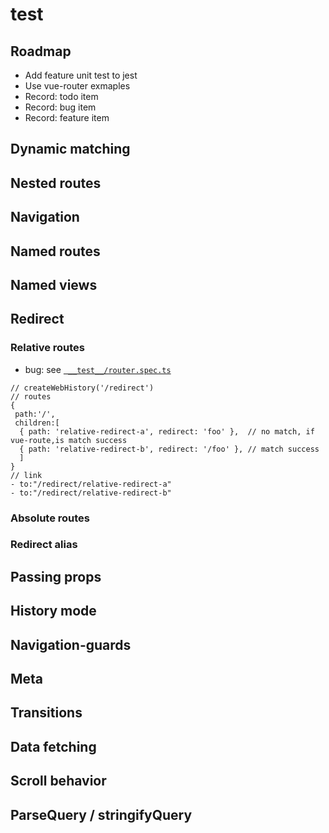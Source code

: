 # test 

## Roadmap

- Add feature unit test to jest
- Use vue-router exmaples
- Record: todo item
- Record: bug item
- Record: feature item

## Dynamic matching

## Nested routes

## Navigation

## Named routes

## Named views

## Redirect

### Relative routes
- bug: see [` __test__/router.spec.ts` ](https://github.com/veaba/vue-router-next/blob/test/__test__/router.spec.ts#L238-300)
```text
// createWebHistory('/redirect')
// routes
{
 path:'/',
 children:[
  { path: 'relative-redirect-a', redirect: 'foo' },  // no match, if vue-route,is match success
  { path: 'relative-redirect-b', redirect: '/foo' }, // match success
  ]
}
// link
- to:"/redirect/relative-redirect-a" 
- to:"/redirect/relative-redirect-b" 

```

### Absolute routes
### Redirect alias

## Passing props

## History mode

## Navigation-guards
 
## Meta

## Transitions

## Data fetching

## Scroll behavior

## ParseQuery / stringifyQuery
